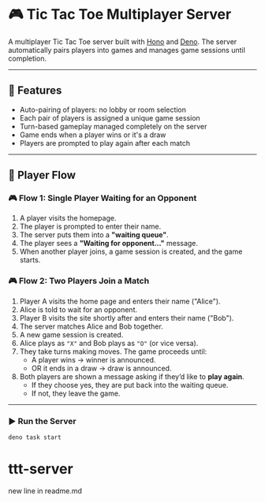 # 🎮 Tic Tac Toe Multiplayer Server

A multiplayer Tic Tac Toe server built with [Hono](https://hono.dev) and [Deno](https://deno.land). The server automatically pairs players into games and manages game sessions until completion.

---

## 🚀 Features

- Auto-pairing of players: no lobby or room selection
- Each pair of players is assigned a unique game session
- Turn-based gameplay managed completely on the server
- Game ends when a player wins or it's a draw
- Players are prompted to play again after each match

---

## 🧠 Player Flow

### 🎮 Flow 1: Single Player Waiting for an Opponent

1. A player visits the homepage.
2. The player is prompted to enter their name.
3. The server puts them into a **"waiting queue"**.
4. The player sees a **"Waiting for opponent..."** message.
5. When another player joins, a game session is created, and the game starts.

### 🎮 Flow 2: Two Players Join a Match

1. Player A visits the home page and enters their name ("Alice").
2. Alice is told to wait for an opponent.
3. Player B visits the site shortly after and enters their name ("Bob").
4. The server matches Alice and Bob together.
5. A new game session is created.
6. Alice plays as `"X"` and Bob plays as `"O"` (or vice versa).
7. They take turns making moves. The game proceeds until:
   - A player wins → winner is announced.
   - OR it ends in a draw → draw is announced.
8. Both players are shown a message asking if they’d like to **play again**.
   - If they choose yes, they are put back into the waiting queue.
   - If not, they leave the game.

---

### ▶️ Run the Server

```bash
deno task start
```
# ttt-server
new line in readme.md
